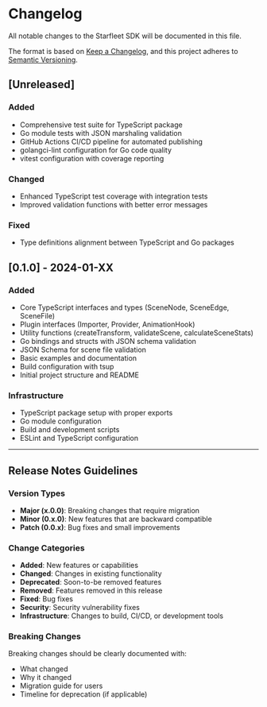 # Changelog

All notable changes to the Starfleet SDK will be documented in this file.

The format is based on [Keep a Changelog](https://keepachangelog.com/en/1.0.0/),
and this project adheres to [Semantic Versioning](https://semver.org/spec/v2.0.0.html).

## [Unreleased]

### Added
- Comprehensive test suite for TypeScript package
- Go module tests with JSON marshaling validation
- GitHub Actions CI/CD pipeline for automated publishing
- golangci-lint configuration for Go code quality
- vitest configuration with coverage reporting

### Changed
- Enhanced TypeScript test coverage with integration tests
- Improved validation functions with better error messages

### Fixed
- Type definitions alignment between TypeScript and Go packages

## [0.1.0] - 2024-01-XX

### Added
- Core TypeScript interfaces and types (SceneNode, SceneEdge, SceneFile)
- Plugin interfaces (Importer, Provider, AnimationHook)
- Utility functions (createTransform, validateScene, calculateSceneStats)
- Go bindings and structs with JSON schema validation
- JSON Schema for scene file validation
- Basic examples and documentation
- Build configuration with tsup
- Initial project structure and README

### Infrastructure
- TypeScript package setup with proper exports
- Go module configuration
- Build and development scripts
- ESLint and TypeScript configuration

---

## Release Notes Guidelines

### Version Types
- **Major (x.0.0)**: Breaking changes that require migration
- **Minor (0.x.0)**: New features that are backward compatible
- **Patch (0.0.x)**: Bug fixes and small improvements

### Change Categories
- **Added**: New features or capabilities
- **Changed**: Changes in existing functionality
- **Deprecated**: Soon-to-be removed features
- **Removed**: Features removed in this release
- **Fixed**: Bug fixes
- **Security**: Security vulnerability fixes
- **Infrastructure**: Changes to build, CI/CD, or development tools

### Breaking Changes
Breaking changes should be clearly documented with:
- What changed
- Why it changed
- Migration guide for users
- Timeline for deprecation (if applicable)
